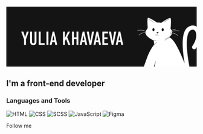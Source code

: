 [![Header](https://github.com/iamlorddop/iamlorddop/blob/main/assets/01.png)](https://github.com/iamlorddop)

## I'm a front-end developer

### Languages and Tools
![HTML](https://img.shields.io/badge/-HTML-000000?style=for-the-badge&logo=html&logoColor=FF5C00)
![CSS](https://img.shields.io/badge/-CSS-000000?style=for-the-badge&logo=CSS&logoColor=0094FF)
![SCSS](https://img.shields.io/badge/-SCSS-000000?style=for-the-badge&logo=SCSS&logoColor=376FFF)
![JavaScript](https://img.shields.io/badge/-JavaScript-000000?style=for-the-badge&logo=JavaScript&logoColor=FFF500)
![Figma](https://img.shields.io/badge/-Figma-000000?style=for-the-badge&logo=Figma&logoColor=DD1A60)

Follow me
